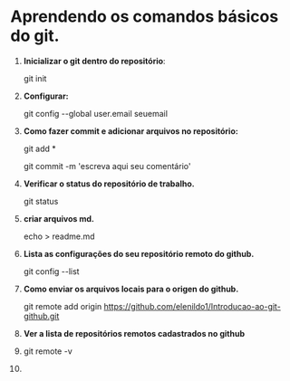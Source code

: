 

# Aprendendo os comandos básicos do git.



1. **Inicializar o git dentro do repositório**:

   git init

2. **Configurar:**  

   git config --global user.email seuemail

3. **Como fazer commit e adicionar arquivos no repositório:**

   git add *

   git commit -m 'escreva aqui seu comentário'

4. **Verificar o status do repositório de trabalho.**

   git status

5. **criar arquivos md.**

   echo > readme.md

6. **Lista as configurações do seu repositório remoto do github.**

   git config --list

7. **Como enviar os arquivos locais para o origen do github.**

   git remote add origin https://github.com/elenildo1/Introducao-ao-git-github.git

8. **Ver a lista de repositórios remotos cadastrados no github**

9. git remote -v

10. 

    

